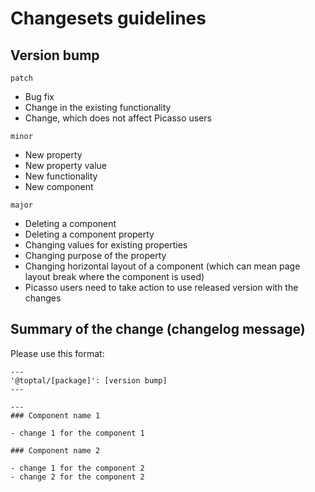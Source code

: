 # Changesets guidelines

## Version bump
`patch`

- Bug fix
- Change in the existing functionality
- Change, which does not affect Picasso users

`minor`

- New property
- New property value
- New functionality
- New component

`major`

- Deleting a component
- Deleting a component property
- Changing values for existing properties
- Changing purpose of the property
- Changing horizontal layout of a component (which can mean page layout break where the component is used)
- Picasso users need to take action to use released version with the changes

## Summary of the change (changelog message)

Please use this format:

```
---
'@toptal/[package]': [version bump]
---

---
### Component name 1

- change 1 for the component 1

### Component name 2

- change 1 for the component 2
- change 2 for the component 2
```
